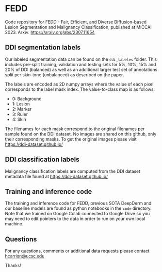 # FEDD
Code repository for FEDD - Fair, Efficient, and Diverse Diffusion-based Lesion Segmentation and Malignancy Classification, published at MICCAI 2023. Arxiv: https://arxiv.org/abs/2307.11654

## DDI segmentation labels
Our labeled segmentation data can be found on the `ddi_labeles` folder. This includes pre-split training, validation and testing sets for 5%, 10%, 15% and 20% of DDI (balanced) as well as an additional larger test set of annotations split per skin-tone (unbalanced) as described on the paper.

The labels are encoded as 2D numpy arrays where the value of each pixel corresponds to the label mask index. The value-to-class map is as follows:

* 0: Background
* 1: Lesion
* 2: Marker
* 3: Ruler
* 4: Skin

The filenames for each mask correspond to the original filenames per sample found on the DDI dataset. No images are shared on this github, only their corresponding masks. To get the original images please visit https://ddi-dataset.github.io/

## DDI classification labels
Malignancy classification labels are computed from the DDI dataset metadata file found at https://ddi-dataset.github.io/

## Training and inference code
The training and inference code for FEDD, previous SOTA DeepDerm and our baseline models are found as python notebooks in the `code` directory. Note that we trained on Google Colab connected to Google Drive so you may need to edit pointers to the data in order to run on your own local machine.

## Questions
For any questions, comments or additional data requests please contact hcarrion@ucsc.edu

Thanks!
